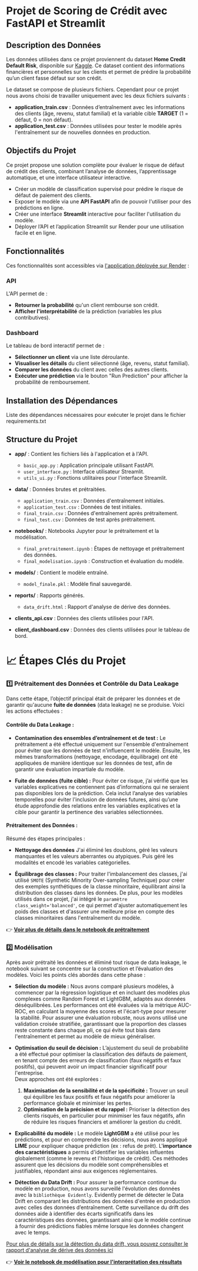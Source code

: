 # Projet de Scoring de Crédit avec FastAPI et Streamlit  

## Description des Données  
Les données utilisées dans ce projet proviennent du dataset **Home Credit Default Risk**, disponible sur [Kaggle](https://www.kaggle.com/c/home-credit-default-risk). Ce dataset contient des informations financières et personnelles sur les clients et permet de prédire la probabilité qu’un client fasse défaut sur son crédit.

Le dataset se compose de plusieurs fichiers. Cependant pour ce projet nous avons choisi de travailler uniquement avec les deux fichiers suivants :  
- **application_train.csv** : Données d’entraînement avec les informations des clients (âge, revenu, statut familial) et la variable cible **TARGET** (1 = défaut, 0 = non défaut).  
- **application_test.csv** : Données utilisées pour tester le modèle après l'entraînement sur de nouvelles données en production.

## Objectifs du Projet  
Ce projet propose une solution complète pour évaluer le risque de défaut de crédit des clients, combinant l’analyse de données, l’apprentissage automatique, et une interface utilisateur interactive.
- Créer un modèle de classification supervisé pour prédire le risque de défaut de paiement des clients.  
- Exposer le modèle via une **API FastAPI** afin de pouvoir l'utiliser pour des prédictions en ligne.  
- Créer une interface **Streamlit** interactive pour faciliter l'utilisation du modèle.  
- Déployer l’API et l’application Streamlit sur Render pour une utilisation facile et en ligne.

## Fonctionnalités  
Ces fonctionnalités sont accessibles via [l'application déployée sur Render](https://scoring-client-dashboard.onrender.com) :

### API  
L'API permet de :  
- **Retourner la probabilité** qu'un client rembourse son crédit.  
- **Afficher l'interprétabilité** de la prédiction (variables les plus contributives).  

### Dashboard  
Le tableau de bord interactif permet de :  
- **Sélectionner un client** via une liste déroulante.  
- **Visualiser les détails** du client sélectionné (âge, revenu, statut familial).  
- **Comparer les données** du client avec celles des autres clients.  
- **Exécuter une prédiction** via le bouton "Run Prediction" pour afficher la probabilité de remboursement.

## Installation des Dépendances  
 Liste des dépendances nécessaires pour exécuter le projet dans le fichier requirements.txt
  

## Structure du Projet

- **app/** : Contient les fichiers liés à l'application et à l'API.
  - `basic_app.py` : Application principale utilisant FastAPI.
  - `user_interface.py` : Interface utilisateur Streamlit.
  - `utils_ui.py` : Fonctions utilitaires pour l'interface Streamlit.

- **data/** : Données brutes et prétraitées.
  - `application_train.csv` : Données d'entraînement initiales.
  - `application_test.csv` : Données de test initiales.
  - `final_train.csv` : Données d'entraînement après prétraitement.
  - `final_test.csv` : Données de test après prétraitement.

- **notebooks/** : Notebooks Jupyter pour le prétraitement et la modélisation.
  - `final_pretraitement.ipynb` : Étapes de nettoyage et prétraitement des données.
  - `final_modelisation.ipynb` : Construction et évaluation du modèle.

- **models/** : Contient le modèle entraîné.
  - `model_finale.pkl` : Modèle final sauvegardé.

- **reports/** : Rapports générés.
  - `data_drift.html` : Rapport d'analyse de dérive des données.


- **clients_api.csv** : Données des clients utilisées pour l'API.
- **client_dashboard.csv** : Données des clients utilisées pour le tableau de bord.




# 📈 **Étapes Clés du Projet**

### **1️⃣ Prétraitement des Données et Contrôle du Data Leakage**

Dans cette étape, l’objectif principal était de préparer les données et de garantir qu'aucune **fuite de données** (data leakage) ne se produise. Voici les actions effectuées :

#### **Contrôle du Data Leakage :**
- **Contamination des ensembles d’entraînement et de test :**  Le prétraitement a été effectué uniquement sur l'ensemble d'entraînement pour éviter que les données de test n'influencent le modèle. Ensuite, les mêmes transformations (nettoyage, encodage, équilibrage) ont été appliquées de manière identique sur les données de test, afin de garantir une évaluation impartiale du modèle.
  
- **Fuite de données (fuite cible) :**  Pour éviter ce risque, j’ai vérifié que les variables explicatives ne contiennent pas d’informations qui ne seraient pas disponibles lors de la prédiction. Cela inclut l’analyse des variables temporelles pour éviter l'inclusion de données futures, ainsi qu’une étude approfondie des relations entre les variables explicatives et la cible pour garantir la pertinence des variables sélectionnées.

#### **Prétraitement des Données :**
Résumé des étapes principales :
- **Nettoyage des données** J'ai éliminé les doublons, géré les valeurs manquantes et les valeurs aberrantes ou atypiques. Puis géré les modalités et encodé les variables catégorielles.
 
- **Équilibrage des classes :**  Pour traiter l'imbalancement des classes, j'ai utilisé `SMOTE` (Synthetic Minority Over-sampling Technique) pour créer des exemples synthétiques de la classe minoritaire, équilibrant ainsi la distribution des classes dans les données.
De plus, pour les modèles utilisés dans ce projet, j'ai intégré le `paramètre class_weight='balanced'`, ce qui permet d'ajuster automatiquement les poids des classes et d'assurer une meilleure prise en compte des classes minoritaires dans l'entraînement du modèle.
  

👉 **[ Voir plus de détails dans le notebook de prétraitement](https://github.com/samms307/scoring_client_api/blob/main/Final_pr%C3%A9traitement.ipynb)**



### 2️⃣ **Modélisation**  
Après avoir prétraité les données et éliminé tout risque de data leakage, le notebook suivant se concentre sur la construction et l’évaluation des modèles. Voici les points clés abordés dans cette phase :

- **Sélection du modèle :** Nous avons comparé plusieurs modèles, à commencer par la régression logistique et en incluant des modèles plus complexes comme Random Forest et LightGBM, adaptés aux données déséquilibrées. Les performances ont été évaluées via la métrique AUC-ROC, en calculant la moyenne des scores et l'écart-type pour mesurer la stabilité. Pour assurer une évaluation robuste, nous avons utilisé une validation croisée stratifiée, garantissant que la proportion des classes reste constante dans chaque pli, ce qui évite tout biais dans l'entraînement et permet au modèle de mieux généraliser.

- **Optimisation du seuil de décision :**  L’ajustement du seuil de probabilité a été effectué pour optimiser la classification des défauts de paiement, en tenant compte des erreurs de classification (faux négatifs et faux positifs), qui peuvent avoir un impact financier significatif pour l'entreprise.  
  Deux approches ont été explorées :  
  1. **Maximisation de la sensibilité et de la spécificité :** Trouver un seuil qui équilibre les faux positifs et faux négatifs pour améliorer la performance globale et minimiser les pertes.  
  2. **Optimisation de la précision et du rappel :** Prioriser la détection des clients risqués, en particulier pour minimiser les faux négatifs, afin de réduire les risques financiers et améliorer la gestion du crédit.

  
- **Explicabilité du modèle :**  Le modèle **LightGBM** a été utilisé pour les prédictions, et pour en comprendre les décisions, nous avons appliqué **LIME** pour expliquer chaque prédiction (ex : refus de prêt). L'**importance des caractéristiques** a permis d'identifier les variables influentes globalement (comme le revenu et l'historique de crédit). Ces méthodes assurent que les décisions du modèle sont compréhensibles et justifiables, répondant ainsi aux exigences réglementaires.


- **Détection du Data Drift :**
Pour assurer la performance continue du modèle en production, nous avons surveillé l'évolution des données avec la `bibliothèque Evidently`. Evidently permet de détecter le Data Drift en comparant les distributions des données d'entrée en production avec celles des données d’entraînement. Cette surveillance du drift des données aide à identifier des écarts significatifs dans les caractéristiques des données, garantissant ainsi que le modèle continue à fournir des prédictions fiables même lorsque les données changent avec le temps.

[Pour plus de détails sur la détection du data drift, vous pouvez consulter le rapport d'analyse de dérive des données ici](lien_vers_le_rapport)


👉 **[Voir le notebook de modélisation pour l'interprétation des résultats](https://github.com/samms307/scoring_client_api/blob/main/Final_Mod%C3%A9lisation.ipynb)**






